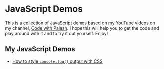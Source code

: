 # JavaScript Demos

This is a collection of JavaScript demos based on my YouTube videos on my channel, [Code with Palash](https://www.youtube.com/channel/UCnnhIfN-A4JPs2ogiN59MRA). I hope this will help you to get the code and play around with it and to try it out yourself. Enjoy!

## My JavaScript Demos

- [How to style `console.log()` output with CSS](https://codewithpalash.github.io/javascript-demos/demos/style-console-log/)

